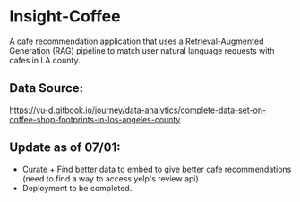 # Insight-Coffee
A cafe recommendation application that uses a Retrieval-Augmented Generation (RAG) pipeline to match user natural language requests with cafes in LA county.

## Data Source:
https://vu-d.gitbook.io/journey/data-analytics/complete-data-set-on-coffee-shop-footprints-in-los-angeles-county

## Update as of 07/01:
- Curate + Find better data to embed to give better cafe recommendations (need to find a way to access yelp's review api)
- Deployment to be completed.

